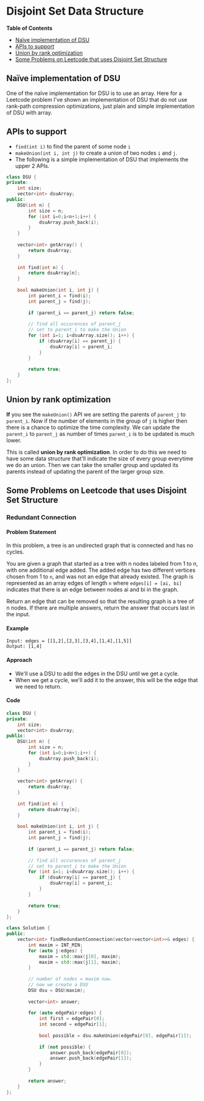# Disjoint Set Data Structure

**Table of Contents**

- [Naïve implementation of DSU](#naïve-implementation-of-dsu)
- [APIs to support](#apis-to-support)
- [Union by rank optimization](#union-by-rank-optimization)
- [Some Problems on Leetcode that uses Disjoint Set Structure](#some-problems-on-leetcode-that-uses-disjoint-set-structure)

## Naïve implementation of DSU
One of the naïve implementation for DSU is to use an array. Here for a Leetcode problem I've shown an implementation of DSU that do not use rank-path compression optimizations, just plain and simple implementation of DSU with array.

## APIs to support
- `find(int i)` to find the parent of some node `i`
- `makeUnion(int i, int j)` to create a union of two nodes `i` and `j`.
- The following is a simple implementation of DSU that implements the upper 2 APIs.

```cpp
class DSU {
private:
    int size;
    vector<int> dsuArray;
public:
    DSU(int n) {
        int size = n;
        for (int i=0;i<n+1;i++) {
            dsuArray.push_back(i);
        }
    }
    
    vector<int> getArray() {
        return dsuArray;
    }
    
    int find(int n) {
        return dsuArray[n];
    }
    
    bool makeUnion(int i, int j) {
        int parent_i = find(i);
        int parent_j = find(j);
        
        if (parent_i == parent_j) return false;
        
        // find all occurences of parent_j
        // set to parent_i to make the Union
        for (int i=1; i<dsuArray.size(); i++) {
            if (dsuArray[i] == parent_j) {
                dsuArray[i] = parent_i;
            }
        }
        
        return true;
    }
};
```

## Union by rank optimization
**If** you see the `makeUnion()` API we are setting the parents of `parent_j` to `parent_i`. Now if the number of elements in the group of `j` is higher then there is a chance to optimize the time complexity. We can update the `parent_i` to `parent_j` as number of times `parent_i` is to be updated is much lower.

This is called **union by rank optimization**. In order to do this we need to have some data structure that'll indicate the size of every group everytime we do an union. Then we can take the smaller group and updated its parents instead of updating the parent of the larger group size.


## Some Problems on Leetcode that uses Disjoint Set Structure

### Redundant Connection
#### Problem Statement
In this problem, a tree is an undirected graph that is connected and has no cycles.

You are given a graph that started as a tree with n nodes labeled from 1 to n, with one additional edge added. The added edge has two different vertices chosen from 1 to `n`, and was not an edge that already existed. The graph is represented as an array edges of length `n` where `edges[i] = [ai, bi]` indicates that there is an edge between nodes ai and bi in the graph.

Return an edge that can be removed so that the resulting graph is a tree of n nodes. If there are multiple answers, return the answer that occurs last in the input.

#### Example
```
Input: edges = [[1,2],[2,3],[3,4],[1,4],[1,5]]
Output: [1,4]
```

#### Approach
- We'll use a DSU to add the edges in the DSU until we get a cycle.
- When we get a cycle, we'll add it to the answer, this will be the edge that we need to return.

#### Code
```cpp
class DSU {
private:
    int size;
    vector<int> dsuArray;
public:
    DSU(int n) {
        int size = n;
        for (int i=0;i<n+1;i++) {
            dsuArray.push_back(i);
        }
    }
    
    vector<int> getArray() {
        return dsuArray;
    }
    
    int find(int n) {
        return dsuArray[n];
    }
    
    bool makeUnion(int i, int j) {
        int parent_i = find(i);
        int parent_j = find(j);
        
        if (parent_i == parent_j) return false;
        
        // find all occurences of parent_j
        // set to parent_i to make the Union
        for (int i=1; i<dsuArray.size(); i++) {
            if (dsuArray[i] == parent_j) {
                dsuArray[i] = parent_i;
            }
        }
        
        return true;
    }
};

class Solution {
public:
    vector<int> findRedundantConnection(vector<vector<int>>& edges) {
        int maxim = INT_MIN;
        for (auto j:edges) {
            maxim = std::max(j[0], maxim);
            maxim = std::max(j[1], maxim);
        }
        
        // number of nodes = maxim now.
        // now we create a DSU
        DSU dsu = DSU(maxim);
        
        vector<int> answer;
        
        for (auto edgePair:edges) {
            int first = edgePair[0];
            int second = edgePair[1];
            
            bool possible = dsu.makeUnion(edgePair[0], edgePair[1]);
            
            if (not possible) {
                answer.push_back(edgePair[0]);
                answer.push_back(edgePair[1]);
            }
        }
        
        return answer;
    }
};
```